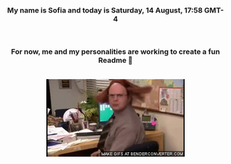 


<div align="center">
<h3 >My name is Sofia and today is Saturday, 14 August, 17:58 GMT-4</h3><br>
<h3 >For now, me and my personalities are working to create a fun Readme 👋
</h3><br>
<img src='img/dwight.gif' alt='working...'/>
</div>
